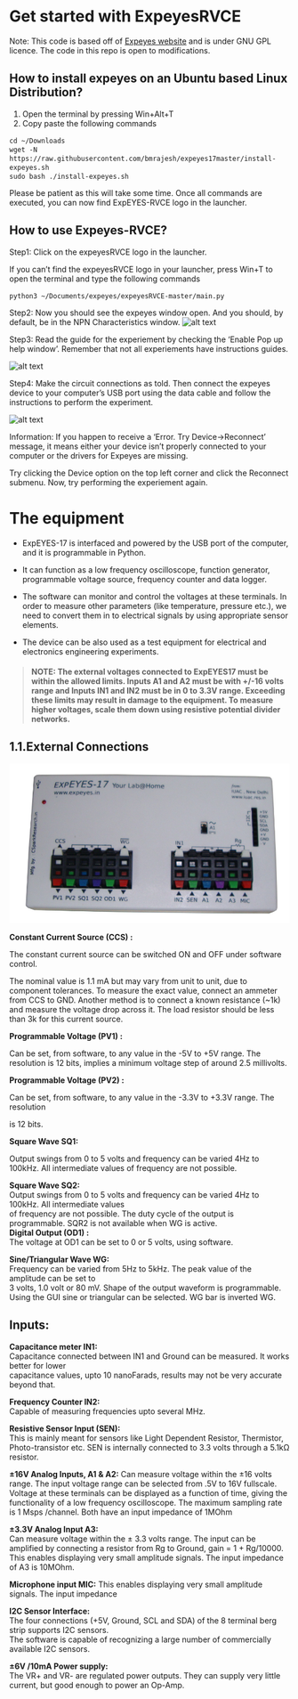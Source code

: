 # Get started with ExpeyesRVCE
Note: This code is based off of [Expeyes website](http://expeyes.in) and is under GNU GPL licence. The code in this repo is open to modifications.

## How to install expeyes on an Ubuntu based Linux Distribution?

1. Open the terminal by pressing Win+Alt+T
2. Copy paste the following commands
```
cd ~/Downloads
wget -N https://raw.githubusercontent.com/bmrajesh/expeyes17master/install-expeyes.sh
sudo bash ./install-expeyes.sh
```






Please be patient as this will take some time. Once all commands are executed, you can now find ExpEYES-RVCE logo in the launcher.


## How to use Expeyes-RVCE?

Step1: Click on the expeyesRVCE logo in the launcher.

If you can’t find the expeyesRVCE logo in your launcher, press Win+T to open the terminal and type the following commands
```
python3 ~/Documents/expeyes/expeyesRVCE-master/main.py
```

Step2: Now you should see the expeyes window open. And you should, by default, be in the NPN Characteristics window.
![alt text](https://raw.githubusercontent.com/shashankholla/expeyesRVCE/master/githubReadmeImages/1.jpg)

Step3: Read the guide for the experiement by checking the ‘Enable Pop up help window’.
Remember that not all experiements have instructions guides. 


![alt text](https://raw.githubusercontent.com/shashankholla/expeyesRVCE/master/githubReadmeImages/2.jpg)

Step4: Make the circuit connections as told. Then connect the expeyes device to your computer’s USB port using the data cable and follow the instructions to perform the experiment.

![alt text](https://raw.githubusercontent.com/shashankholla/expeyesRVCE/master/githubReadmeImages/3.jpg)


Information: If you happen to receive a ‘Error. Try Device->Reconnect’ message, it means either your device isn’t properly connected to your computer or the drivers for Expeyes are missing.



Try clicking the Device option on the top left corner and click the Reconnect submenu.
Now, try performing the experiement again.
# **The equipment**

-   ExpEYES-17 is interfaced and powered by the USB port of the computer, and it is programmable in Python.
    
-   It can function as a low frequency oscilloscope, function generator, programmable voltage source, frequency counter and data logger.
    
-   The software can monitor and control the voltages at these terminals. In order to measure other parameters (like temperature, pressure etc.), we need to convert them in to electrical signals by using appropriate sensor elements.
    
-   The device can be also used as a test equipment for electrical and electronics engineering experiments.
    

> #### NOTE: The external voltages connected to ExpEYES17 must be within the allowed limits. Inputs A1 and A2 must be with +/-16 volts range and Inputs IN1 and IN2 must be in 0 to 3.3V range. Exceeding these limits may result in damage to the equipment. To measure higher voltages, scale them down using resistive potential divider networks.

## 1.1.External Connections

![alt text](html/images/equipment.png)

**Constant Current Source (CCS) :**

The constant current source can be switched ON and OFF under software control.

The nominal value is 1.1 mA but may vary from unit to unit, due to component tolerances. To measure the exact value, connect an ammeter from CCS to GND. Another method is to connect a known resistance (~1k) and measure the voltage drop across it. The load resistor should be less than 3k for this current source.

**Programmable Voltage (PV1) :**

Can be set, from software, to any value in the -5V to +5V range. The resolution is 12 bits, implies a minimum voltage step of around 2.5 millivolts.

**Programmable Voltage (PV2) :**

Can be set, from software, to any value in the -3.3V to +3.3V range. The resolution

is 12 bits.

**Square Wave SQ1:**

Output swings from 0 to 5 volts and frequency can be varied 4Hz to 100kHz. All intermediate values of frequency are not possible.

**Square Wave SQ2:**  
Output swings from 0 to 5 volts and frequency can be varied 4Hz to 100kHz. All intermediate values  
of frequency are not possible. The duty cycle of the output is programmable. SQR2 is not available when WG is active.  
**Digital Output (OD1) :**  
The voltage at OD1 can be set to 0 or 5 volts, using software.

**Sine/Triangular Wave WG:**  
Frequency can be varied from 5Hz to 5kHz. The peak value of the amplitude can be set to  
3 volts, 1.0 volt or 80 mV. Shape of the output waveform is programmable. Using the GUI sine or triangular can be selected. WG bar is inverted WG.

## **Inputs:**

**Capacitance meter IN1:**  
Capacitance connected between IN1 and Ground can be measured. It works better for lower  
capacitance values, upto 10 nanoFarads, results may not be very accurate beyond that.

**Frequency Counter IN2:**  
Capable of measuring frequencies upto several MHz.

**Resistive Sensor Input (SEN):**  
This is mainly meant for sensors like Light Dependent Resistor, Thermistor, Photo-transistor etc. SEN is internally connected to 3.3 volts through a 5.1kΩ resistor.

**±16V Analog Inputs, A1 & A2:** Can measure voltage within the ±16 volts range. The input voltage range can be selected from .5V to 16V fullscale. Voltage at these terminals can be displayed as a function of time, giving the functionality of a low frequency oscilloscope. The maximum sampling rate is 1 Msps /channel. Both have an input impedance of 1MOhm

**±3.3V Analog Input A3:**  
Can measure voltage within the ± 3.3 volts range. The input can be amplified by connecting a resistor from Rg to Ground, gain = 1 + Rg/10000. This enables displaying very small amplitude signals. The input impedance of A3 is 10MOhm.

**Microphone input MIC:** This enables displaying very small amplitude signals. The input impedance

**I2C Sensor Interface:**  
The four connections (+5V, Ground, SCL and SDA) of the 8 terminal berg strip supports I2C sensors.  
The software is capable of recognizing a large number of commercially available I2C sensors.

**±6V /10mA Power supply:**  
The VR+ and VR- are regulated power outputs. They can supply very little current, but good enough to power an Op-Amp.

